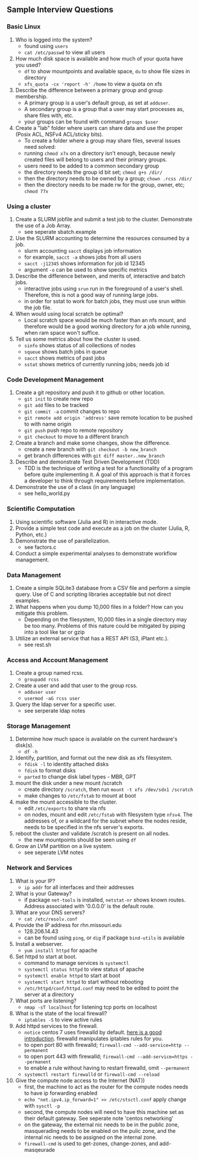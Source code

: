 ## Sample Interview Questions




### Basic Linux
1. Who is logged into the system?
	- found using `users`
	- `cat /etc/passwd` to view all users
2. How much disk space is available and how much of your quota have you used?
	- `df` to show mountpoints and available space, `du` to show file sizes in directory
	- `xfs_quota -cx 'report -h' /home` to view a quota on xfs
3. Describe the difference between a primary group and group membership.
	- A primary group is a user's default group, as set at `adduser`.
	- A secondary group is a group that a user may start processes as, share files with, etc.
	- your groups can be found with command `groups $user`
4. Create a "lab" folder where users can share data and use the proper (Posix ACL, NSFv4 ACL/sticky bits).
	- To create a folder where a group may share files, several issues need solved:
	- running `chmod x7x` on a directory isn't enough, because newly created files will belong to users and their primary groups.
	- users need to be added to a common secondary group
	- the directory needs the group id bit set; `chmod g+s /dir/`
	- then the directory needs to be owned by a group; `chown .rcss /dir/`
	- then the directory needs to be made rw for the group, owner, etc; `chmod 77x`



### Using a cluster
1. Create a SLURM jobfile and submit a test job to the cluster. Demonstrate the use of a Job Array.
	- see seperate sbatch.example
2. Use the SLURM accounting to determine the resources consumed by a job.
	- slurm accounting `sacct` displays job information
	- for example, `sacct -a` shows jobs from all users
	- `sacct -j12345` shows information for job id 12345
	- argument `-o` can be used to show specific metrics
3. Describe the difference between, and merits of, interactive and batch jobs.
	- interactive jobs using `srun` run in the foreground of a user's shell.  Therefore, this is not a good way of running large jobs.
	- in order for sstat to work for batch jobs, they must use srun within the job file.
4. When would using local scratch be optimal?
	- Local scratch space would be much faster than an nfs mount, and therefore would be a good working directory for a job while running, when ram space won't suffice.
5. Tell us some metrics about how the cluster is used.
	- `sinfo` shows status of all collections of nodes
	- `squeue` shows batch jobs in queue
	- `sacct` shows metrics of past jobs
	- `sstat` shows metrics of currently running jobs;  needs job id



### Code Development Management
1. Create a git repository and push it to github or other location.
	- `git init` to create new repo
	- `git add` files to be tracked
	- `git commit -a` commit changes to repo
	- `git remote add origin 'address'` save remote location to be pushed to with name origin
	- `git push` push repo to remote repository
	- `git checkout` to move to a different branch
2. Create a branch and make some changes, show the difference.
	- create a new branch with `git checkout -b new_branch`
	- get branch differences with `git diff master..new_branch`
3. Describe and demonstrate Test Driven Development (TDD)
	- TDD is the technique of writing a test for a functionality of a program before quite implementing it.  A goal of this approach is that it forces a developer to think through requirements before implementation.
4. Demonstrate the use of a class (in any language)
	- see hello_world.py



### Scientific Computation
1. Using scientific software (Julia and R) in interactive mode.
2. Provide a simple test code and execute as a job on the cluster (Julia, R, Python, etc.)
3. Demonstrate the use of parallelization.
	- see factors.c
4. Conduct a simple experimental analyses to demonstrate workflow management.




### Data Management
1. Create a simple SQLite3 database from a CSV file and perform a simple query. Use of C and scripting libraries acceptable but not direct examples.
2. What happens when you dump 10,000 files in a folder? How can you mitigate this problem.
	- Depending on the filesystem, 10,000 files in a single directory may be too many.  Problems of this nature could be mitigated by piping into a tool like tar or gzip
3. Utilize an external service that has a REST API (S3, iPlant etc.).
	- see rest.sh



### Access and Account Management
1. Create a group named rcss.
	- `groupadd rcss`
2. Create a user and add that user to the group rcss.
	- `adduser user`
	- `usermod -aG rcss user`
3. Query the ldap server for a specific user.
	- see serperate ldap notes



### Storage Management
1. Determine how much space is available on the current hardware's disk(s).
	- `df -h`
2. Identify, partition, and format out the new disk as xfs filesystem.
	- `fdisk -l` to identity attached disks
	- `fdisk` to format disks
	- `parted` to change disk label types - MBR, GPT 
3. mount the disk under a new mount /scratch
	- create directory `/scratch`, then run `mount -t xfs /dev/sdx1 /scratch`
	- make changes to `/etc/fstab` to mount at boot
4. make the mount accessible to the cluster.
	- edit `/etc/exports` to share via nfs
	- on nodes, mount and edit `/etc/fstab` with filesystem type `nfsv4`.  The addresses of, or a wildcard for the subnet where the nodes reside, needs to be specified in the nfs server's exports.
5. reboot the cluster and validate /scratch is present on all nodes.
	- the new mountpoints should be seen using `df`
6. Grow an LVM partition on a live system.
	- see seperate LVM notes



### Network and Services
1. What is your IP?
	- `ip addr` for all interfaces and their addresses
2. What is your Gateway?
	- if package `net-tools` is installed, `netstat-nr` shows known routes.  Address associated with '0.0.0.0' is the default route.
3. What are your DNS servers?
	- `cat /etc/resolv.conf`
4. Provide the IP address for rhn.missouri.edu
	- 128.206.14.43
	- can be found using `ping`, or `dig` if package `bind-utils` is available
5. Install a webserver.
	- `yum install httpd` for apache
6. Set httpd to start at boot.
	- command to manage services is `systemctl`
	- `systemctl status httpd` to view status of apache
	- `systemctl enable httpd` to start at boot
	- `systemctl start httpd` to start without rebooting
	- `/etc/httpd/conf/httpd.conf` may need to be edited to point the server at a directory
7. What ports are listening?
	- `nmap -sT localhost` for listening tcp ports on localhost
8. What is the state of the local firewall?
	- `iptables -S` to view active rules
9. Add httpd services to the firewall.
	- `notice` centos 7 uses firewalld by default.  [here is a good introduction](https://www.linode.com/docs/security/firewalls/introduction-to-firewalld-on-centos).  firewalld manipulates iptables rules for you.
	- to open port 80 with firewalld; `firewall-cmd --add-service=http --permanent`
	- to open port 443 with firewalld; `firewall-cmd --add-service=https --permanent`
	- to enable a rule without having to restart firewalld, omit `--permanent`
	- `systemctl restart firewalld` or `firewall-cmd --reload`
10. Give the compute node access to the Internet (NAT))
	- first, the machine to act as the router for the compute nodes needs to have ip forwarding enabled
	- `echo "net.ipv4.ip_forward=1" >> /etc/stsctl.conf`	apply change with `sysctl -p`
	- second, the compute nodes will need to have this machine set as their default gateway.  See seperate note 'centos networking'
	- on the gateway, the external nic needs to be in the public zone, masquerading needs to be enabled on the pulic zone, and the internal nic needs to be assigned on the internal zone.
	- `firewall-cmd` is used to get-zones, change-zones, and add-masqeurade
